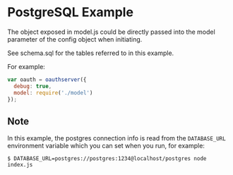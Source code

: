 # PostgreSQL Example

The object exposed in model.js could be directly passed into the model parameter of the config object when initiating.

See schema.sql for the tables referred to in this example.

For example:

```js
var oauth = oauthserver({
  debug: true,
  model: require('./model')
});
```

## Note

In this example, the postgres connection info is read from the `DATABASE_URL` environment variable which you can set when you run, for example:

```
$ DATABASE_URL=postgres://postgres:1234@localhost/postgres node index.js
```
